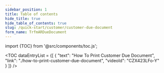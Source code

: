 ```yaml
---
sidebar_position: 1
title: Table of contents
hide_title: true
hide_table_of_contents: true
slug: /quick-start/customer/customer-due-document
form_name: TrfmARDueDocument
---
```


import {TOC} from '@src/components/toc.js';

<TOC
dataEntryList = {[
{
  "text": "How To Print Customer Due Document",
  "link": "./how-to-print-customer-due-document",
  "videoId": "CZX423LFo-Y"
}
]}
/>
